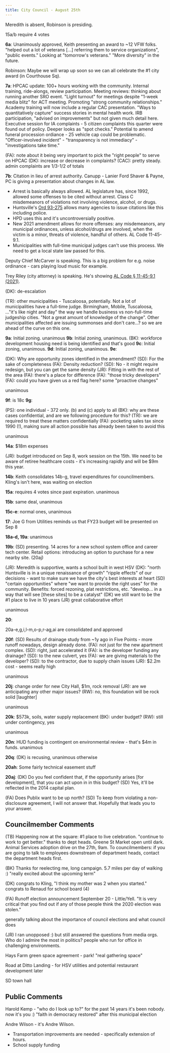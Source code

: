 ```yaml
---
title: City Council - August 25th
---
```


Meredith is absent, Robinson is presiding.

15a/b require 4 votes

**6a**: Unanimously approved, Keith presenting an award to ~12 VFW folks. "helped out a lot of veterans [...] referring them to service organizations", "public events." Looking at "tomorrow's veterans." "More diversity" in the future.

Robinson: Maybe we will wrap up soon so we can all celebrate the #1 city award (in Courthouse Sq).

**7a**: HPCAC update: 100+ hours working with the community. Internal training, ride-alongs, review participation. Meeting reviews: thinking about running another SRO event. "Light turnout" for meetings despite "1-week media blitz" for ACT meeting. Promoting "strong community relationships." Academy training will now include a regular CAC presentation. "Ways to quantitatively capture" success stories in mental health work. IRB participation, "advised on improvements" but not given much detail here. Executive session for IA complaints - 5 citizen complaints this quarter were found out of policy. Deeper looks as "spot checks." Potential to amend funeral procession ordiance - 25 vehicle cap could be problematic. "Officer-involved incident" - "transparency is not immediacy" - "investigations take time." 

(FA): note about it being very important to pick the "right people" to serve on HPCAC
(DK): increase or decrease in complaints? (CAC): pretty steady. admin complaints are 1/3-1/2 of totals

**7b**: Citation in lieu of arrest authority. Canupp - Lanier Ford Shaver & Payne, PC is giving a presentation about changes in AL law.

* Arrest is basically always allowed. AL legislature has, since 1992, allowed some offenses to be cited without arrest. Class C misdemeanors of violations not involving violence, alcohol, or drugs.
* Huntsville's [Ord 93-275](https://library.municode.com/al/huntsville/codes/code_of_ordinances?nodeId=COOR_CH2AD_ARTIINGE_S2-1ISSUCOAPMUCOLIAR) allows many agencies to issue citations like this including police.
* HPD uses this and it's uncontroversially positive.
* New 2021 amendment allows for more offenses: any misdemeanors, any municipal ordinances, unless alcohol/drugs are involved, when the victim is a minor, threats of violence, handful of others. AL Code 11-45-9.1.
* Municipalities with full-time municipal judges can't use this process. We need to get a local state law passed for this.

Deputy Chief McCarver is speaking. This is a big problem for e.g. noise ordinance - cars playing loud music for example.

Trey Riley (city attorney) is speaking. He's showing [AL Code § 11-45-9.1 (2021)](https://law.justia.com/codes/alabama/2021/title-11/title-2/chapter-45/section-11-45-9-1/). 

(DK): de-escalation

(TR): other municipalities - Tuscaloosa, potentially. Not a lot of municipalities have a full-time judge. Birmingham, Mobile, Tuscaloosa, ..."it's like night and day" the way we handle business vs non-full-time judgeship cities. "Not a great amount of knowledge of the change". Other municipalities affected are issuing summonses and don't care...? so we are ahead of the curve on this one.

**9a**: Initial zoning. unanimous
**9b**: Initial zoning, unanimous. (BK): workforce development housing need is being identified and that's good
**9c**: Initial zoning, unanimous.
**9d**: Initial zoning, unanimous.
**9e**:

(DK): Why are opportunity zones identified in the amendment? (SD): For the sake of completeness
(FA): Density reduction? (SD): No - it might require redesign, but you can get the same density
(JR): Fitting in with the rest of the area
(FA): there's a place for difference
(FA): "those tricky developers"
(FA): could you have given us a red flag here? some "proactive changes"

unanimous

**9f**: is 18c
**9g**:

(PS): one individual - 372 only. (b) and (c) apply to all
(BK): why are these cases confidential, and are we following procedure for this?
(TR): we are required to treat these matters confidentially
(FA): pocketing sales tax since 1990 (!), making sure all action possible has already been taken to avoid this

unanimous

**14a**: $18m expenses

(JR): budget introduced on Sep 8, work session on the 15th. We need to be aware of retiree healthcare costs - it's increasing rapidly and will be $9m this year.

**14b**: Keith consolidates 14b-g, travel expenditures for councilmembers. Kling's isn't here, was waiting on election

**15a**: requires 4 votes since past expiration. unanimous

**15b**: same deal, unanimous

**15c-e**: normal ones, unanimous

**17**: Joe G from Utilities reminds us that FY23 budget will be presented on Sep 8

**18a-d, 19a**: unanimous

**19b**: (SD) presenting. 14 acres for a new school system office and career tech center. Retail options: introducing an option to purchase for a new nearby site. (20aj)

(JR): Meredith is supportive, wants a school built in west HSV
(DK): "north Huntsville is in a unique renaissance of growth"
"ripple effects" of our decisions - want to make sure we have the city's best interests at heart
(SD) "certain opportunities" where "we want to provide the right uses" for the community. Benefits: forced rezoning, plat restrictions, etc. "develop... in a way that will see [these sites] to be a catalyst"
(DK) we still want to be the #1 place to live in 10 years
(JR) great collaborative effort

unanimous

**20**:

20a-e,g,i,l-m,o-p,r-ag,ai are consolidated and approved

**20f**: (SD) Results of drainage study from ~1y ago in Five Points - more runoff nowadays, design already done.
(FA): not just for the new apartment complex. (SD): right, just accelerated it
(FA): is the developer funding any drainage? (SD): to the new culvert, yes
(FA): we are giving materials to the developer? (SD): to the contractor, due to supply chain issues
(JR): $2.2m cost - seems really high

unanimous

**20j**: change order for new City Hall, $1m, rock removal
(JR): are we anticipating any other major issues?
(RW): no, this foundation will be rock solid [laughter]

unanimous

**20k**: $573k, soils, water supply replacement
(BK): under budget? (RW): still under contingency, yes

unanimous

**20n**: HUD funding is contingent on environmental review - that's $4m in funds. unanimous

**20q**: (DK) is recusing, unanimous otherwise

**20ah**: Some fairly technical easement stuff

**20aj**: (DK) Do you feel confident that, if the opportunity arises [for development], that you can act upon in in this budget? (SD) Yes, it'll be reflected in the 2014 capital plan.

(FA) Does Publix want to be up north? (SD) To keep from violating a non-disclosure agreement, I will not answer that. Hopefully that leads you to your answer.

## Councilmember Comments

(TB) Happening now at the square: #1 place to live celebration. "continue to work to get better." thanks to dept heads. Greene St Market open until dark. Animal Services adoption drive on the 27th, 9am.
To councilmembers: if you are going to talk to employees downstream of department heads, contact the department heads first.

(BK) Thanks for reelecting me, long campaign. 5.7 miles per day of walking :) "really excited about the upcoming term"

(DK) congrats to Kling, "I think my mother was 2 when you started." congrats to Renaud for school board (4)

(FA) Runoff election announcement September 20 - Little/Yell. "It is very critical that you find out if any of those people think the 2020 election was stolen."

generally talking about the importance of council elections and what council does

(JR) I ran unopposed :) but still answered the questions from media orgs. Who do I admire the most in politics? people who run for office in challenging environments.

Hays Farm green space agreement - park! "real gathering space"

Road at Ditto Landing - for HSV utilities and potential restaurant development later

SD town hall

## Public Comments

Harold Kemp - "who do I look up to?" for the past 14 years it's been nobody. now it's you :)
"faith in democracy restored" after this municipal election

Andre Wilson - it's Andre Wilson.

* Transportation improvements are needed - specifically extension of hours.
* School supply funding
